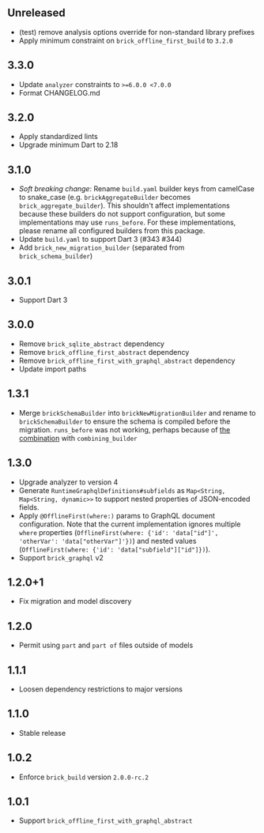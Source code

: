 ## Unreleased

- (test) remove analysis options override for non-standard library prefixes
- Apply minimum constraint on `brick_offline_first_build` to `3.2.0`

## 3.3.0

- Update `analyzer` constraints to `>=6.0.0 <7.0.0`
- Format CHANGELOG.md

## 3.2.0

- Apply standardized lints
- Upgrade minimum Dart to 2.18

## 3.1.0

- _Soft breaking change_: Rename `build.yaml` builder keys from camelCase to snake_case (e.g. `brickAggregateBuilder` becomes `brick_aggregate_builder`). This shouldn't affect implementations because these builders do not support configuration, but some implementations may use `runs_before`. For these implementations, please rename all configured builders from this package.
- Update `build.yaml` to support Dart 3 (#343 #344)
- Add `brick_new_migration_builder` (separated from `brick_schema_builder`)

## 3.0.1

- Support Dart 3

## 3.0.0

- Remove `brick_sqlite_abstract` dependency
- Remove `brick_offline_first_abstract` dependency
- Remove `brick_offline_first_with_graphql_abstract` dependency
- Update import paths

## 1.3.1

- Merge `brickSchemaBuilder` into `brickNewMigrationBuilder` and rename to `brickSchemaBuilder` to ensure the schema is compiled before the migration. `runs_before` was not working, perhaps because of [the combination](https://github.com/dart-lang/build/blob/85900b19ee186d133b41e957fd60836282b45d7c/docs/builder_author_faq.md#why-cant-my-builder-resolve-code-output-by-another-builder) with `combining_builder`

## 1.3.0

- Upgrade analyzer to version 4
- Generate `RuntimeGraphqlDefinitions#subfields` as `Map<String, Map<String, dynamic>>` to support nested properties of JSON-encoded fields.
- Apply `@OfflineFirst(where:)` params to GraphQL document configuration. Note that the current implementation ignores multiple `where` properties (`OfflineFirst(where: {'id': 'data["id"]', 'otherVar': 'data["otherVar"]'})`) and nested values (`OfflineFirst(where: {'id': 'data["subfield"]["id"]})`).
- Support `brick_graphql` v2

## 1.2.0+1

- Fix migration and model discovery

## 1.2.0

- Permit using `part` and `part of` files outside of models

## 1.1.1

- Loosen dependency restrictions to major versions

## 1.1.0

- Stable release

## 1.0.2

- Enforce `brick_build` version `2.0.0-rc.2`

## 1.0.1

- Support `brick_offline_first_with_graphql_abstract`
